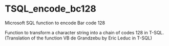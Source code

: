 # TSQL_encode_bc128
Microsoft SQL function to encode Bar code 128

  Function to transform a character string into a chain of
  codes 128 in T-SQL.
  (Translation of the function VB de Grandzebu by Eric Leduc in T-SQL)
